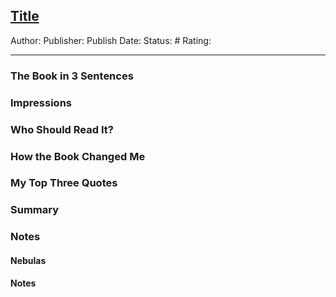 ## [Title](Link/File)

Author:
Publisher:
Publish Date:
Status: # 
Rating:

___

### The Book in 3 Sentences



### Impressions



### Who Should Read It?



### How the Book Changed Me



### My Top Three Quotes



### Summary



### Notes



#### Nebulas



#### Notes

